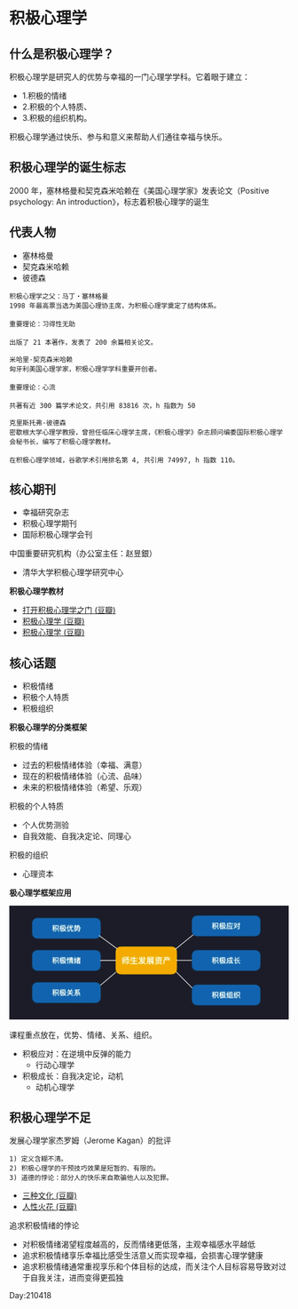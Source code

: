# 积极心理学

## 什么是积极心理学？

积极心理学是研究人的优势与幸福的一门心理学学科。它着眼于建立：

- 1.积极的情绪
- 2.积极的个人特质、
- 3.积极的组织机构。

积极心理学通过快乐、参与和意义来帮助人们通往幸福与快乐。

## 积极心理学的诞生标志

2000 年，塞林格曼和契克森米哈赖在《美国心理学家》发表论文（Positive psychology: An  introduction》，标志着积极心理学的诞生

## **代表人物**

- 塞林格曼
- 契克森米哈赖
- 彼德森

```
积极心理学之父：马丁・塞林格曼
1998 年最高票当选为美国心理协主席，为积极心理学奠定了结构体系。

重要理论：习得性无助

出版了 21 本著作，发表了 200 余篇相关论文。
```

```
米哈里·契克森米哈赖
匈牙利美国心理学家，积极心理学学科重要开创者。

重要理论：心流

共著有近 300 篇学术论文，共引用 83816 次，h 指数为 50
```

```
克里斯托弗·彼德森
密歇根大学心理学教授，曾担任临床心理学主席，《积极心理学》杂志顾问编委国际积极心理学会秘书长，编写了积极心理学教材。

在积极心理学领域，谷歌学术引用排名第 4, 共引用 74997, h 指数 110。
```

## **核心期刊**

- 幸福研究杂志
- 积极心理学期刊
- 国际积极心理学会刊

中国重要研究机构（办公室主任：赵昱銀）
- 清华大学积极心理学研究中心

**积极心理学教材**

- [打开积极心理学之门 (豆瓣)](https://book.douban.com/subject/26747845/)
- [积极心理学 (豆瓣)](https://book.douban.com/subject/25763661/)
- [积极心理学 (豆瓣)](https://book.douban.com/subject/2329651/)

## **核心话题**

- 积极情绪
- 积极个人特质
- 积极组织

**积极心理学的分类框架**

积极的情绪

- 过去的积极情绪体验（幸福、满意）
- 现在的积极情绪体验（心流、品味）
- 未来的积极情绪体验（希望、乐观）

积极的个人特质

- 个人优势测验
- 自我效能、自我决定论、同理心

积极的组织
- 心理资本

**极心理学框架应用**

![210418积极心理学框架应用.png](./img/210418积极心理学框架应用.png)

课程重点放在，优势、情绪、关系、组织。

- 积极应对：在逆境中反弹的能力
  - 行动心理学
- 积极成长：自我决定论，动机
  - 动机心理学

## **积极心理学不足**

发展心理学家杰罗姆（Jerome Kagan）的批评

```
1) 定义含糊不清。
2) 积极心理学的干预技巧效果是短暂的、有限的。
3) 道德的悖论：部分人的快乐来自欺骗他人以及犯罪。
```

- [三种文化 (豆瓣)](https://book.douban.com/subject/25998509/)
- [人性火花 (豆瓣)](https://book.douban.com/subject/26351466/)

追求积极情绪的悖论

- 对积极情绪渴望程度越高的，反而情绪更低落，主观幸福感水平越低
- 追求积极情绪享乐幸福比感受生活意乂而实现幸福，会损害心理学健康
- 追求积极情绪通常重视享乐和个体目标的达成，而关注个人目标容易导致对过于自我关注，进而变得更孤独

Day:210418